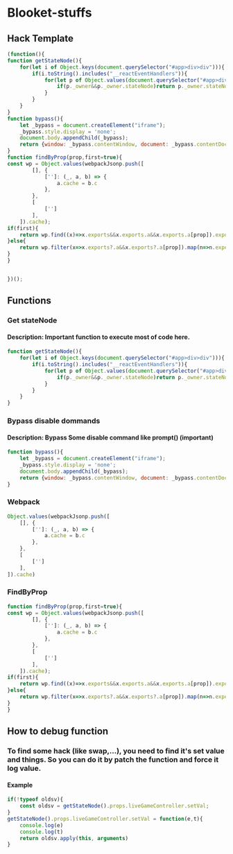 # Blooket-stuffs

## Hack Template
```js
(function(){
function getStateNode(){
    for(let i of Object.keys(document.querySelector("#app>div>div"))){
        if(i.toString().includes("__reactEventHandlers")){
            for(let p of Object.values(document.querySelector("#app>div>div")[i].children.filter(n=>n))){
                if(p._owner&&p._owner.stateNode)return p._owner.stateNode
            }
        }
    }
}
function bypass(){
    let _bypass = document.createElement("iframe");
    _bypass.style.display = 'none';
    document.body.appendChild(_bypass);
    return {window: _bypass.contentWindow, document: _bypass.contentDocument}
}
function findByProp(prop,first=true){
const wp = Object.values(webpackJsonp.push([
        [], {
            ['']: (_, a, b) => {
                a.cache = b.c
            },
        },
        [
            ['']
        ],
    ]).cache);
if(first){
    return wp.find((x)=>x.exports&&x.exports.a&&x.exports.a[prop]).exports.a;
}else{
    return wp.filter(x=>x.exports?.a&&x.exports?.a[prop]).map(n=>n.exports.a)
}
}


})();
```

## Functions
### Get stateNode
#### Description: Important function to execute most of code here.
```js
function getStateNode(){
    for(let i of Object.keys(document.querySelector("#app>div>div"))){
        if(i.toString().includes("__reactEventHandlers")){
            for(let p of Object.values(document.querySelector("#app>div>div")[i].children.filter(n=>n))){
                if(p._owner&&p._owner.stateNode)return p._owner.stateNode
            }
        }
    }
}
```

### Bypass disable dommands
#### Description: Bypass Some disable command like prompt() (important)
```js
function bypass(){
    let _bypass = document.createElement("iframe");
    _bypass.style.display = 'none';
    document.body.appendChild(_bypass);
    return {window: _bypass.contentWindow, document: _bypass.contentDocument}
}
```

### Webpack
```js
Object.values(webpackJsonp.push([
    [], {
        ['']: (_, a, b) => {
            a.cache = b.c
        },
    },
    [
        ['']
    ],
]).cache)
```

### FindByProp
```js
function findByProp(prop,first=true){
const wp = Object.values(webpackJsonp.push([
        [], {
            ['']: (_, a, b) => {
                a.cache = b.c
            },
        },
        [
            ['']
        ],
    ]).cache);
if(first){
    return wp.find((x)=>x.exports&&x.exports.a&&x.exports.a[prop]).exports.a;
}else{
    return wp.filter(x=>x.exports?.a&&x.exports?.a[prop]).map(n=>n.exports.a)
}
}
```

## How to debug function
### To find some hack (like swap,...), you need to find it's set value and things. So you can do it by patch the function and force it log value.
#### Example
```js
if(!typeof oldsv){
    const oldsv = getStateNode().props.liveGameController.setVal;
}
getStateNode().props.liveGameController.setVal = function(e,t){
    console.log(e)
    console.log(t)
    return oldsv.apply(this, arguments)
}
```
